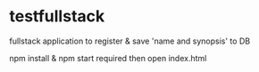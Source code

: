 # testfullstack

fullstack application to register & save 'name and synopsis' to DB

npm install & npm start required
then open index.html
